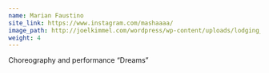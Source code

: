 ```yaml
---
name: Marian Faustino
site_link: https://www.instagram.com/mashaaaa/
image_path: http://joelkimmel.com/wordpress/wp-content/uploads/lodging_portrait.jpg
weight: 4
---
```

Choreography and performance “Dreams” 